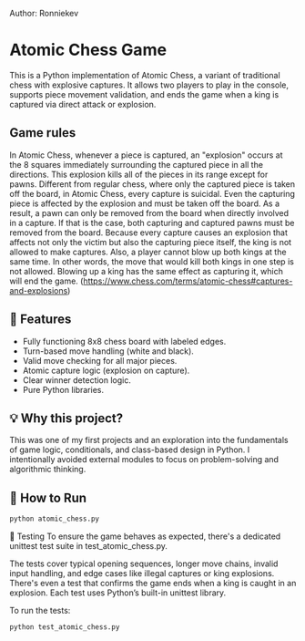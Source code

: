 
Author: Ronniekev

# Atomic Chess Game

This is a Python implementation of Atomic Chess, a variant of traditional chess with explosive captures. It allows two players to play in the console, supports piece movement validation, and ends the game when a king is captured via direct attack or explosion.

## Game rules
In Atomic Chess, whenever a piece is captured, an "explosion" occurs at the 8 squares immediately surrounding the captured piece in all the directions. This explosion kills all of the pieces in its range except for pawns. Different from regular chess, where only the captured piece is taken off the board, in Atomic Chess, every capture is suicidal. Even the capturing piece is affected by the explosion and must be taken off the board. As a result, a pawn can only be removed from the board when directly involved in a capture. If that is the case, both capturing and captured pawns must be removed from the board. Because every capture causes an explosion that affects not only the victim but also the capturing piece itself, the king is not allowed to make captures. Also, a player cannot blow up both kings at the same time. In other words, the move that would kill both kings in one step is not allowed. Blowing up a king has the same effect as capturing it, which will end the game. (https://www.chess.com/terms/atomic-chess#captures-and-explosions)

## 🎯 Features

- Fully functioning 8x8 chess board with labeled edges.
- Turn-based move handling (white and black).
- Valid move checking for all major pieces.
- Atomic capture logic (explosion on capture).
- Clear winner detection logic.
- Pure Python libraries.

## 💡 Why this project?

This was one of my first projects and an exploration into the fundamentals of game logic, conditionals, and class-based design in Python. I intentionally avoided external modules to focus on problem-solving and algorithmic thinking.

## 🚀 How to Run

```bash
python atomic_chess.py
```

🧪 Testing
To ensure the game behaves as expected, there's a dedicated unittest test suite in test_atomic_chess.py.

The tests cover typical opening sequences, longer move chains, invalid input handling, and edge cases like illegal captures or king explosions. There's even a test that confirms the game ends when a king is caught in an explosion. Each test uses Python’s built-in unittest library.

To run the tests:

```bash
python test_atomic_chess.py


